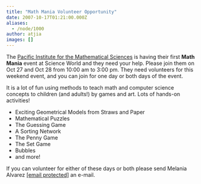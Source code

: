 ```yaml
---
title: "Math Mania Volunteer Opportunity"
date: 2007-10-17T01:21:00.000Z
aliases:
  - /node/1000
author: atjia
images: []
---
```


<div class="field field-name-body field-type-text-with-summary field-label-hidden"><div class="field-items"><div class="field-item even"><p>The <a href="http://www.pims.math.ca/">Pacific Institute for the Mathematical Sciences</a> is having their first <strong>Math Mania</strong> event at Science World and they need your help.  Please join them on Oct 27 and Oct 28 from 10:00 am to 3:00 pm.  They need volunteers for this weekend event, and you can join for one day or both days of the event.</p>
<p>It is a lot of fun using methods to teach math and computer science concepts to children (and adults!) by games and art. Lots of hands-on activities!</p>
<ul>
<li>Exciting Geometrical Models from Straws and Paper
</li><li>Mathematical Puzzles
</li><li>The Guessing Game
</li><li>A Sorting Network
</li><li>The Penny Game
</li><li>The Set Game
</li><li>Bubbles
</li><li>and more!
</li></ul>
<p>If you can volunteer for either of these days or both please send Melania Alvarez <a href="/cdn-cgi/l/email-protection#771a121b16191e1637071e1a04591a16031f591416"><span class="__cf_email__" data-cfemail="4a272f262b24232b0a3a23273964272b3e2264292b">[email&#xA0;protected]</span></a> an e-mail.</p>
</div></div></div>    <footer>
          </footer>
